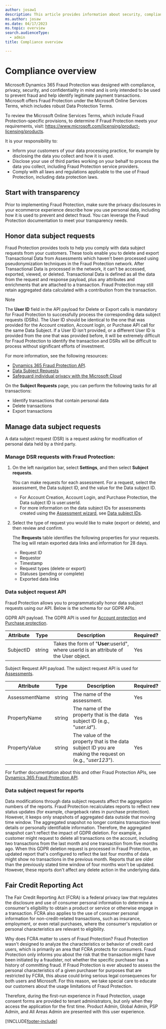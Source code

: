 ```yaml
---
author: josaw1
description: This article provides information about security, compliance, and data subject requests.
ms.author: josaw
ms.date: 04/17/2023
ms.topic: overview
search.audienceType:
  - admin
title: Compliance overview

---
```


# Compliance overview

Microsoft Dynamics 365 Fraud Protection was designed with compliance, privacy, security, and confidentiality in mind and is only intended to be used to prevent fraud and help identify legitimate payment transactions. Microsoft offers Fraud Protection under the Microsoft Online Services Terms, which includes robust Data Protection Terms.

To review the Microsoft Online Services Terms, which include Fraud Protection-specific provisions, to determine if Fraud Protection meets your requirements, visit: https://www.microsoft.com/licensing/product-licensing/products.

It is your responsibility to:

- Inform your customers of your data processing practice, for example by disclosing the data you collect and how it is used. 
- Disclose your use of third parties working on your behalf to process the data you collect, including Fraud Protection service providers. 
- Comply with all laws and regulations applicable to the use of Fraud Protection, including data protection laws. 

## Start with transparency 

Prior to implementing Fraud Protection, make sure the privacy disclosures in your ecommerce experience describe how you use personal data, including how it is used to prevent and detect fraud. You can leverage the Fraud Protection documentation to meet your transparency needs. 

## Honor data subject requests

Fraud Protection provides tools to help you comply with data subject requests from your customers. These tools enable you to delete and export Transactional Data from Assessments which haven't been processed using pseudonymization techniques in the Fraud Protection network. After Transactional Data is processed in the network, it can't be accessed, exported, viewed, or deleted. Transactional Data is defined as all the data from the request and response payload, plus any attributes and enrichments that are attached to a transaction. Fraud Protection may still retain aggregated data calculated with a contribution from the transaction.    

> [!NOTE]
> The **User ID** field in the API payload for Delete or Export calls is mandatory for Fraud Protection to successfully process the corresponding data subject requests (DSRs). The User ID should be identical to the one that was provided for the Account creation, Account login, or Purchase API call for the same Data Subject. If a User ID isn't provided, or a different User ID is provided from the one that was provided before, it will be extremely difficult for Fraud Protection to identify the transaction and DSRs will be difficult to process without significant efforts of investment.

For more information, see the following resources:
- [Dynamics 365 Fraud Protection API](https://go.microsoft.com/fwlink/?linkid=2084942).
- [Data Subject Requests](/microsoft-365/compliance/gdpr-data-subject-requests)
- [Safeguard individual privacy with the Microsoft Cloud](https://www.microsoft.com/trustcenter/privacy/gdpr/gdpr-overview)

On the **Subject Requests** page, you can perform the following tasks for all transactions:

-	Identify transactions that contain personal data
-	Delete transactions
-	Export transactions

## Manage data subject requests

A data subject request (DSR) is a request asking for modification of personal data held by a third party. 

### Manage DSR requests with Fraud Protection:

1. On the left navigation bar, select **Settings**, and then select **Subject requests**. 

   You can make requests for each assessment. For a request, select the assessment, the Data subject ID, and the value for the Data subject ID.

    - For Account Creation, Account Login, and Purchase Protection, the Data subject ID is user.userId.
    - For more information on the data subject IDs for assessments created using the [Assessment wizard](assessment-create-new.md#assessment-wizard-overview), see [Data subject IDs](assessment-create-new.md#data-subject-ids).
   
1. Select the type of request you would like to make (export or delete), and then review and confirm.

   The **Requests** table identifies the following properties for your requests. The log will retain exported data links and information for 28 days.

    - Request ID
    - Requestor
    - Timestamp
    - Request types (delete or export)
    - Statuses (pending or complete)
    - Exported data links

### Data subject request API

Fraud Protection allows you to programmatically honor data subject requests using our API. Below is the schema for our GDPR APIs.

GDPR API payload. The GDPR API is used for [Account protection](ap-overview.md) and [Purchase protection](purchase-protection.md).

| Attribute                   | Type     | Description | Required? |
|-----------------------------|----------|-------------|---------|
| SubjectID                   | string   | Takes the form of "**User**:userId", where userId is an attribute of the User object. | Yes |

Subject Request API payload. The subject request API is used for [Assessments](assessment-create-new.md#assessment-wizard-overview).

| Attribute                   | Type     | Description | Required? |
|-----------------------------|----------|-------------|-----------|
| AssessmentName              | string   | The name of the assessment. | Yes |
| PropertyName                | string   | The name of the property that is the data subject ID (e.g., "_user.id_"). | Yes |
| PropertyValue               | string   | The value of the property that is the data subject ID you are making the request on (e.g., "_user123_"). | Yes |

For further documentation about this and other Fraud Protection APIs, see [Dynamics 365 Fraud Protection API](https://go.microsoft.com/fwlink/?linkid=2084942).

### Data subject request for reports
Data modifications through data subject requests affect the aggregation numbers of the reports. Fraud Protection recalculates reports to reflect new status updates (for example, chargeback rates in purchase protection). However, it keeps only snapshots of aggregated data outside that moving time window. The aggregated snapshot no longer contains transaction-level details or personally identifiable information. Therefore, the aggregated snapshot can't reflect the impact of GDPR deletion. For example, a customer might request to delete all transactions on the account, including two transactions from the last month and one transaction from five months ago. When this GDPR deletion request is processed in Fraud Protection, an updated report that's configured to reflect the last four months of data might show no transactions in the previous month. Reports that are older than the previously stated time window of four months won't be updated. However, these reports don't affect any delete action in the underlying data.

## Fair Credit Reporting Act

The Fair Credit Reporting Act (FCRA) is a federal privacy law that regulates the disclosure and use of consumer personal information to determine a consumer's eligibility to obtain a product or service or otherwise engage in a transaction. FCRA also applies to the use of consumer personal information for non-credit-related transactions, such as insurance, employment, or even retail purchases, where the consumer's reputation or personal characteristics are relevant to eligibility. 

Why does FCRA matter to users of Fraud Protection? Fraud Protection wasn't designed to analyze the characteristics or behavior of credit card users, which is primarily an area that FCRA protects for consumers. Fraud Protection only informs you about the risk that the transaction might have been initiated by a fraudster, not whether the specific purchaser has a history of committing fraud. If Fraud Protection is ever abused to assess the personal characteristics of a given purchaser for purposes that are restricted by FCRA, this abuse could bring serious legal consequences for both users and Microsoft. For this reason, we take special care to educate our customers about the usage limitations of Fraud Protection.

Therefore, during the first-run experience in Fraud Protection, usage consent forms are provided to tenant administrators, but only when they access the application for the first time. Product Admin, Global Admin, PSP Admin, and All Areas Admin are presented with this user experience. 

[!INCLUDE[footer-include](includes/footer-banner.md)]
